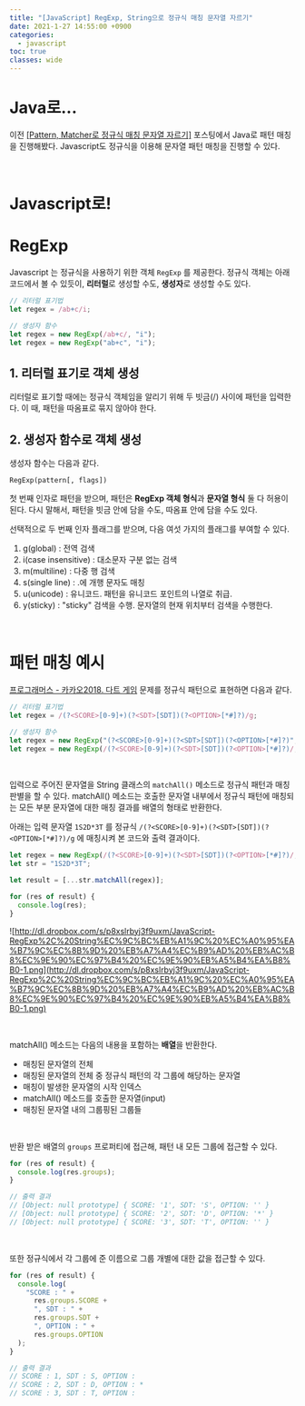 ```yaml
---
title: "[JavaScript] RegExp, String으로 정규식 매칭 문자열 자르기"
date: 2021-1-27 14:55:00 +0900
categories:
  - javascript
toc: true
classes: wide
---
```


# Java로...

이전 [[Pattern, Matcher로 정규식 매칭 문자열 자르기]](http://ddb8036631.github.io/java/Pattern,-Matcher로-정규식-매칭-문자열-자르기) 포스팅에서 Java로 패턴 매칭을 진행해봤다. Javascript도 정규식을 이용해 문자열 패턴 매칭을 진행할 수 있다.

<br>

# Javascript로!

# RegExp

Javascript 는 정규식을 사용하기 위한 객체 `RegExp` 를 제공한다. 정규식 객체는 아래 코드에서 볼 수 있듯이, **리터럴**로 생성할 수도, **생성자**로 생성할 수도 있다.

```jsx
// 리터럴 표기법
let regex = /ab+c/i;

// 생성자 함수
let regex = new RegExp(/ab+c/, "i");
let regex = new RegExp("ab+c", "i");
```

## 1. 리터럴 표기로 객체 생성

리터럴로 표기할 때에는 정규식 객체임을 알리기 위해 두 빗금(/) 사이에 패턴을 입력한다. 이 때, 패턴을 따옴표로 묶지 않아야 한다.

## 2. 생성자 함수로 객체 생성

생성자 함수는 다음과 같다.

`RegExp(pattern[, flags])`

첫 번째 인자로 패턴을 받으며, 패턴은 **RegExp 객체 형식**과 **문자열 형식** 둘 다 허용이 된다. 다시 말해서, 패턴을 빗금 안에 담을 수도, 따옴표 안에 담을 수도 있다.

선택적으로 두 번째 인자 플래그를 받으며, 다음 여섯 가지의 플래그를 부여할 수 있다.

1. g(global) : 전역 검색
2. i(case insensitive) : 대소문자 구분 없는 검색
3. m(multiline) : 다중 행 검색
4. s(single line) : .에 개행 문자도 매칭
5. u(unicode) : 유니코드. 패턴을 유니코드 포인트의 나열로 취급.
6. y(sticky) : "sticky" 검색을 수행. 문자열의 현재 위치부터 검색을 수행한다.

<br>

# 패턴 매칭 예시

[프로그래머스 - 카카오2018. 다트 게임](https://programmers.co.kr/learn/courses/30/lessons/17682) 문제를 정규식 패턴으로 표현하면 다음과 같다.

```jsx
// 리터럴 표기법
let regex = /(?<SCORE>[0-9]+)(?<SDT>[SDT])(?<OPTION>[*#]?)/g;

// 생성자 함수
let regex = new RegExp("(?<SCORE>[0-9]+)(?<SDT>[SDT])(?<OPTION>[*#]?)", "g");
let regex = new RegExp(/(?<SCORE>[0-9]+)(?<SDT>[SDT])(?<OPTION>[*#]?)/, "g");
```

<br>

입력으로 주어진 문자열을 String 클래스의 `matchAll()` 메소드로 정규식 패턴과 매칭 판별을 할 수 있다. matchAll() 메소드는 호출한 문자열 내부에서 정규식 패턴에 매칭되는 모든 부분 문자열에 대한 매칭 결과를 배열의 형태로 반환한다.

아래는 입력 문자열 `1S2D*3T` 를 정규식 `/(?<SCORE>[0-9]+)(?<SDT>[SDT])(?<OPTION>[*#]?)/g` 에 매칭시켜 본 코드와 출력 결과이다.

```jsx
let regex = new RegExp(/(?<SCORE>[0-9]+)(?<SDT>[SDT])(?<OPTION>[*#]?)/, "g");
let str = "1S2D*3T";

let result = [...str.matchAll(regex)];

for (res of result) {
  console.log(res);
}
```

![http://dl.dropbox.com/s/p8xslrbyj3f9uxm/JavaScript-RegExp%2C%20String%EC%9C%BC%EB%A1%9C%20%EC%A0%95%EA%B7%9C%EC%8B%9D%20%EB%A7%A4%EC%B9%AD%20%EB%AC%B8%EC%9E%90%EC%97%B4%20%EC%9E%90%EB%A5%B4%EA%B8%B0-1.png](http://dl.dropbox.com/s/p8xslrbyj3f9uxm/JavaScript-RegExp%2C%20String%EC%9C%BC%EB%A1%9C%20%EC%A0%95%EA%B7%9C%EC%8B%9D%20%EB%A7%A4%EC%B9%AD%20%EB%AC%B8%EC%9E%90%EC%97%B4%20%EC%9E%90%EB%A5%B4%EA%B8%B0-1.png)

<br>

matchAll() 메소드는 다음의 내용을 포함하는 **배열**을 반환한다.

- 매칭된 문자열의 전체
- 매칭된 문자열의 전체 중 정규식 패턴의 각 그룹에 해당하는 문자열
- 매칭이 발생한 문자열의 시작 인덱스
- matchAll() 메소드를 호출한 문자열(input)
- 매칭된 문자열 내의 그룹핑된 그룹들

<br>

반환 받은 배열의 `groups` 프로퍼티에 접근해, 패턴 내 모든 그룹에 접근할 수 있다.

```jsx
for (res of result) {
  console.log(res.groups);
}

// 출력 결과
// [Object: null prototype] { SCORE: '1', SDT: 'S', OPTION: '' }
// [Object: null prototype] { SCORE: '2', SDT: 'D', OPTION: '*' }
// [Object: null prototype] { SCORE: '3', SDT: 'T', OPTION: '' }
```

<br>

또한 정규식에서 각 그룹에 준 이름으로 그룹 개별에 대한 값을 접근할 수 있다.

```jsx
for (res of result) {
  console.log(
    "SCORE : " +
      res.groups.SCORE +
      ", SDT : " +
      res.groups.SDT +
      ", OPTION : " +
      res.groups.OPTION
  );
}

// 출력 결과
// SCORE : 1, SDT : S, OPTION :
// SCORE : 2, SDT : D, OPTION : *
// SCORE : 3, SDT : T, OPTION :
```
